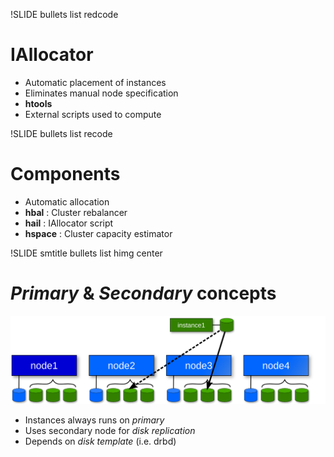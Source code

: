 !SLIDE bullets list redcode

# IAllocator

* Automatic placement of instances
* Eliminates manual node specification
* **htools**
* External scripts used to compute

!SLIDE bullets list recode

# Components

* Automatic allocation
* **hbal** : Cluster rebalancer
* **hail** : IAllocator script
* **hspace** : Cluster capacity estimator

!SLIDE smtitle bullets list himg center

# _Primary_ & _Secondary_ concepts

![primary-secondary](primary-secondary.png)

* Instances always runs on _primary_
* Uses secondary node for _disk replication_
* Depends on _disk template_ (i.e. drbd)
